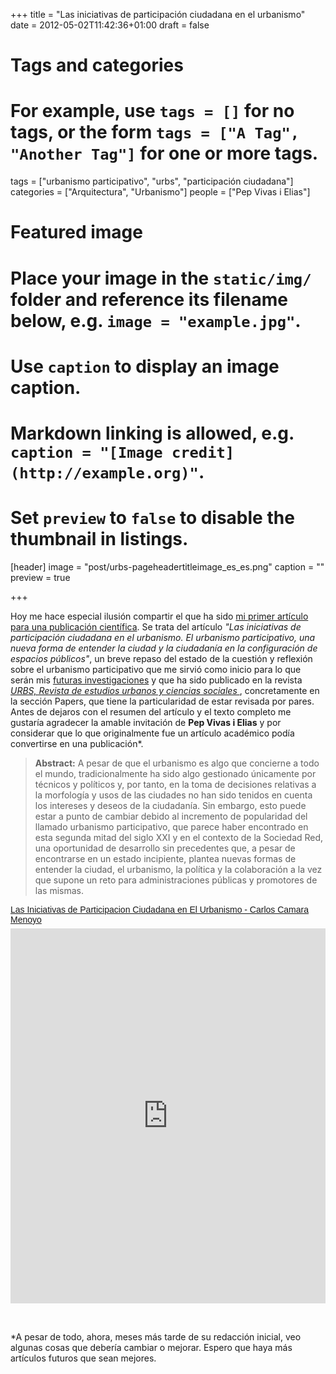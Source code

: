 +++
title = "Las iniciativas de participación ciudadana en el urbanismo"
date = 2012-05-02T11:42:36+01:00
draft = false

# Tags and categories
# For example, use `tags = []` for no tags, or the form `tags = ["A Tag", "Another Tag"]` for one or more tags.
tags = ["urbanismo participativo", "urbs", "participación ciudadana"]
categories = ["Arquitectura", "Urbanismo"]
people = ["Pep Vivas i Elias"]

# Featured image
# Place your image in the `static/img/` folder and reference its filename below, e.g. `image = "example.jpg"`.
# Use `caption` to display an image caption.
#   Markdown linking is allowed, e.g. `caption = "[Image credit](http://example.org)"`.
# Set `preview` to `false` to disable the thumbnail in listings.
[header]
image = "post/urbs-pageheadertitleimage_es_es.png"
caption = ""
preview = true

+++
<p>Hoy me hace especial ilusión compartir el que ha sido <a href="http://nevada.ual.es:81/urbs/index.php/urbs/article/view/camara_menoyo">mi primer artículo para una publicación científica</a>. Se trata del artículo <em>"Las iniciativas de participación ciudadana en el urbanismo. El urbanismo participativo, una nueva forma de entender la ciudad y la ciudadanía en la configuración de espacios públicos"</em>, un breve repaso del estado de la cuestión y reflexión sobre el urbanismo participativo que me sirvió como inicio para lo que serán mis <a href="http://carloscamara.es/blog/2012/04/03/trabajo-final-de-master-urbanismo-y-participacion-ciudadana">futuras investigaciones</a> y que ha sido publicado en la revista <a href="http://nevada.ual.es:81/urbs/index.php/urbs/index"><em>URBS, Revista de estudios urbanos y ciencias sociales </em></a>, concretamente en la sección Papers, que tiene la particularidad de estar revisada por pares. Antes de dejaros con el resumen del artículo y el texto completo me gustaría agradecer la amable invitación de <strong>Pep Vivas i Elias</strong> y por considerar que lo que originalmente fue un artículo académico podía convertirse en una publicación*.</p><blockquote><p><strong>Abstract:</strong> <span class="truncated_text"><span class="truncated_long" style=""><span class="notranslate">A pesar de que el urbanismo es algo que concierne a todo el mundo, tradicionalmente ha sido algo gestionado únicamente por técnicos y políticos y, por tanto, en la toma de decisiones relativas a la morfología y usos de las ciudades no han sido tenidos en cuenta los intereses y deseos de la ciudadanía. Sin embargo, esto puede estar a punto de cambiar debido al incremento de popularidad del llamado urbanismo participativo, que parece haber encontrado en esta segunda mitad del siglo XXI y en el contexto de la Sociedad Red, una oportunidad de desarrollo sin precedentes que, a pesar de encontrarse en un estado incipiente, plantea nuevas formas de entender la ciudad, el urbanismo, la política y la colaboración a la vez que supone un reto para administraciones públicas y promotores de las mismas.</span></span></span></p></blockquote><p><!--break--><a href="http://www.scribd.com/doc/92077879/Las-Iniciativas-de-Participacion-Ciudadana-en-El-Urbanismo-Carlos-Camara-Menoyo" style="margin: 12px auto 6px auto; font-family: Helvetica,Arial,Sans-serif; font-style: normal; font-variant: normal; font-weight: normal; font-size: 14px; line-height: normal; font-size-adjust: none; font-stretch: normal; -x-system-font: none; display: block; text-decoration: underline;" title="View Las Iniciativas de Participacion Ciudadana en El Urbanismo - Carlos Camara Menoyo on Scribd">Las Iniciativas de Participacion Ciudadana en El Urbanismo - Carlos Camara Menoyo</a><iframe class="scribd_iframe_embed" data-aspect-ratio="0.706697459584296" data-auto-height="true" id="doc_13056" scrolling="no" src="https://www.scribd.com/embeds/92077879/content?start_page=1&amp;view_mode=list&amp;access_key=key-1czro5exu61v0rbx8awf" frameborder="0" height="600" width="100%"></iframe></p><p>&nbsp;</p><p>*A pesar de todo, ahora, meses más tarde de su redacción inicial, veo algunas cosas que debería cambiar o mejorar. Espero que haya más artículos futuros que sean mejores.</p>

